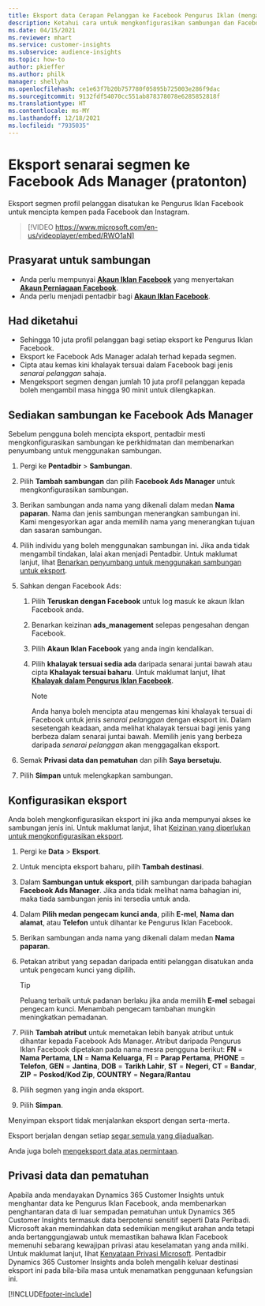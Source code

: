 ```yaml
---
title: Eksport data Cerapan Pelanggan ke Facebook Pengurus Iklan (mengandungi video)
description: Ketahui cara untuk mengkonfigurasikan sambungan dan Facebook Ads Manager.
ms.date: 04/15/2021
ms.reviewer: mhart
ms.service: customer-insights
ms.subservice: audience-insights
ms.topic: how-to
author: pkieffer
ms.author: philk
manager: shellyha
ms.openlocfilehash: ce1e63f7b20b757780f05895b725003e286f9dac
ms.sourcegitcommit: 9132fdf54070cc551ab878378078e6285852818f
ms.translationtype: HT
ms.contentlocale: ms-MY
ms.lasthandoff: 12/18/2021
ms.locfileid: "7935035"
---
```

# <a name="export-segments-list-to-facebook-ads-manager-preview"></a>Eksport senarai segmen ke Facebook Ads Manager (pratonton)

Eksport segmen profil pelanggan disatukan ke Pengurus Iklan Facebook untuk mencipta kempen pada Facebook dan Instagram.

> [!VIDEO https://www.microsoft.com/en-us/videoplayer/embed/RWO1aN]

## <a name="prerequisites-for-connection"></a>Prasyarat untuk sambungan

- Anda perlu mempunyai [**Akaun Iklan Facebook**](https://www.facebook.com/business/learn/lessons/step-by-step-ads-manager-account) yang menyertakan [**Akaun Perniagaan Facebook**](https://business.facebook.com/).
- Anda perlu menjadi pentadbir bagi [**Akaun Iklan Facebook**](https://www.facebook.com/business/learn/lessons/step-by-step-ads-manager-account).

## <a name="known-limitations"></a>Had diketahui

- Sehingga 10 juta profil pelanggan bagi setiap eksport ke Pengurus Iklan Facebook.
- Eksport ke Facebook Ads Manager adalah terhad kepada segmen.
- Cipta atau kemas kini khalayak tersuai dalam Facebook bagi jenis *senarai pelanggan* sahaja.
- Mengeksport segmen dengan jumlah 10 juta profil pelanggan kepada boleh mengambil masa hingga 90 minit untuk dilengkapkan.

## <a name="set-up-connection-to-facebook-ads-manager"></a>Sediakan sambungan ke Facebook Ads Manager

Sebelum pengguna boleh mencipta eksport, pentadbir mesti mengkonfigurasikan sambungan ke perkhidmatan dan membenarkan penyumbang untuk menggunakan sambungan.

1. Pergi ke **Pentadbir** > **Sambungan**.

1. Pilih **Tambah sambungan** dan pilih **Facebook Ads Manager** untuk mengkonfigurasikan sambungan.

1. Berikan sambungan anda nama yang dikenali dalam medan **Nama paparan**. Nama dan jenis sambungan menerangkan sambungan ini. Kami mengesyorkan agar anda memilih nama yang menerangkan tujuan dan sasaran sambungan.

1. Pilih individu yang boleh menggunakan sambungan ini. Jika anda tidak mengambil tindakan, lalai akan menjadi Pentadbir. Untuk maklumat lanjut, lihat [Benarkan penyumbang untuk menggunakan sambungan untuk eksport](connections.md#allow-contributors-to-use-a-connection-for-exports).

1. Sahkan dengan Facebook Ads: 

   1. Pilih **Teruskan dengan Facebook** untuk log masuk ke akaun Iklan Facebook anda.

   1. Benarkan keizinan **ads_management** selepas pengesahan dengan Facebook.

   1. Pilih **Akaun Iklan Facebook** yang anda ingin kendalikan.

   1. Pilih **khalayak tersuai sedia ada** daripada senarai juntai bawah atau cipta **Khalayak tersuai baharu**. Untuk maklumat lanjut, lihat [**Khalayak dalam Pengurus Iklan Facebook**](https://www.facebook.com/business/help/744354708981227?id=2469097953376494).
      > [!NOTE]
      > Anda hanya boleh mencipta atau mengemas kini khalayak tersuai di Facebook untuk jenis *senarai pelanggan* dengan eksport ini. Dalam sesetengah keadaan, anda melihat khalayak tersuai bagi jenis yang berbeza dalam senarai juntai bawah. Memilih jenis yang berbeza daripada *senarai pelanggan* akan menggagalkan eksport. 

1. Semak **Privasi data dan pematuhan** dan pilih **Saya bersetuju**.

1. Pilih **Simpan** untuk melengkapkan sambungan.

## <a name="configure-an-export"></a>Konfigurasikan eksport

Anda boleh mengkonfigurasikan eksport ini jika anda mempunyai akses ke sambungan jenis ini. Untuk maklumat lanjut, lihat [Keizinan yang diperlukan untuk mengkonfigurasikan eksport](export-destinations.md#set-up-a-new-export).

1. Pergi ke **Data** > **Eksport**.

1. Untuk mencipta eksport baharu, pilih **Tambah destinasi**. 

1. Dalam **Sambungan untuk eksport**, pilih sambungan daripada bahagian **Facebook Ads Manager**. Jika anda tidak melihat nama bahagian ini, maka tiada sambungan jenis ini tersedia untuk anda.

1. Dalam **Pilih medan pengecam kunci anda**, pilih **E-mel**, **Nama dan alamat**, atau **Telefon** untuk dihantar ke Pengurus Iklan Facebook. 

1. Berikan sambungan anda nama yang dikenali dalam medan **Nama paparan**.

1. Petakan atribut yang sepadan daripada entiti pelanggan disatukan anda untuk pengecam kunci yang dipilih.
   > [!TIP]
   > Peluang terbaik untuk padanan berlaku jika anda memilih **E-mel** sebagai pengecam kunci. Menambah pengecam tambahan mungkin meningkatkan pemadanan.

1. Pilih **Tambah atribut** untuk memetakan lebih banyak atribut untuk dihantar kepada Facebook Ads Manager. Atribut daripada Pengurus Iklan Facebook dipetakan pada nama mesra pengguna berikut: **FN** = **Nama Pertama**, **LN** = **Nama Keluarga**, **FI** = **Parap Pertama**, **PHONE** = **Telefon**, **GEN** = **Jantina**, **DOB** = **Tarikh Lahir**, **ST** = **Negeri**, **CT** = **Bandar**, **ZIP** = **Poskod/Kod Zip**, **COUNTRY** = **Negara/Rantau**

1. Pilih segmen yang ingin anda eksport.

1. Pilih **Simpan**.

Menyimpan eksport tidak menjalankan eksport dengan serta-merta.

Eksport berjalan dengan setiap [segar semula yang dijadualkan](system.md#schedule-tab). 

Anda juga boleh [mengeksport data atas permintaan](export-destinations.md#run-exports-on-demand). 

## <a name="data-privacy-and-compliance"></a>Privasi data dan pematuhan

Apabila anda mendayakan Dynamics 365 Customer Insights untuk menghantar data ke Pengurus Iklan Facebook, anda membenarkan penghantaran data di luar sempadan pematuhan untuk Dynamics 365 Customer Insights termasuk data berpotensi sensitif seperti Data Peribadi. Microsoft akan memindahkan data sedemikian mengikut arahan anda tetapi anda bertanggungjawab untuk memastikan bahawa Iklan Facebook memenuhi sebarang kewajipan privasi atau keselamatan yang anda miliki. Untuk maklumat lanjut, lihat [Kenyataan Privasi Microsoft](https://go.microsoft.com/fwlink/?linkid=396732).
Pentadbir Dynamics 365 Customer Insights anda boleh mengalih keluar destinasi eksport ini pada bila-bila masa untuk menamatkan penggunaan kefungsian ini.


[!INCLUDE[footer-include](../includes/footer-banner.md)]
